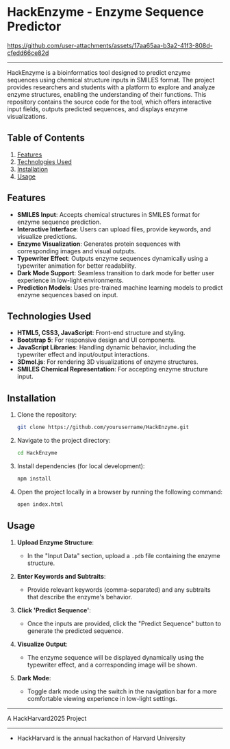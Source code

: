 # HackEnzyme - Enzyme Sequence Predictor

https://github.com/user-attachments/assets/17aa65aa-b3a2-41f3-808d-cfedd66ce82d

---

HackEnzyme is a bioinformatics tool designed to predict enzyme sequences using chemical structure inputs in SMILES format. The project provides researchers and students with a platform to explore and analyze enzyme structures, enabling the understanding of their functions. This repository contains the source code for the tool, which offers interactive input fields, outputs predicted sequences, and displays enzyme visualizations.

## Table of Contents
1. [Features](#features)
2. [Technologies Used](#technologies-used)
3. [Installation](#installation)
4. [Usage](#usage)

## Features

- **SMILES Input**: Accepts chemical structures in SMILES format for enzyme sequence prediction.
- **Interactive Interface**: Users can upload files, provide keywords, and visualize predictions.
- **Enzyme Visualization**: Generates protein sequences with corresponding images and visual outputs.
- **Typewriter Effect**: Outputs enzyme sequences dynamically using a typewriter animation for better readability.
- **Dark Mode Support**: Seamless transition to dark mode for better user experience in low-light environments.
- **Prediction Models**: Uses pre-trained machine learning models to predict enzyme sequences based on input.

## Technologies Used

- **HTML5, CSS3, JavaScript**: Front-end structure and styling.
- **Bootstrap 5**: For responsive design and UI components.
- **JavaScript Libraries**: Handling dynamic behavior, including the typewriter effect and input/output interactions.
- **3Dmol.js**: For rendering 3D visualizations of enzyme structures.
- **SMILES Chemical Representation**: For accepting enzyme structure input.

## Installation

1. Clone the repository:
    ```bash
    git clone https://github.com/yourusername/HackEnzyme.git
    ```

2. Navigate to the project directory:
    ```bash
    cd HackEnzyme
    ```

3. Install dependencies (for local development):
    ```bash
    npm install
    ```

4. Open the project locally in a browser by running the following command:
    ```bash
    open index.html
    ```

## Usage

1. **Upload Enzyme Structure**: 
    - In the "Input Data" section, upload a `.pdb` file containing the enzyme structure.
  
2. **Enter Keywords and Subtraits**:
    - Provide relevant keywords (comma-separated) and any subtraits that describe the enzyme's behavior.

3. **Click 'Predict Sequence'**:
    - Once the inputs are provided, click the "Predict Sequence" button to generate the predicted sequence.

4. **Visualize Output**:
    - The enzyme sequence will be displayed dynamically using the typewriter effect, and a corresponding image will be shown.

5. **Dark Mode**:
    - Toggle dark mode using the switch in the navigation bar for a more comfortable viewing experience in low-light settings.

---

A HackHarvard2025 Project

---
* HackHarvard is the annual hackathon of Harvard University
